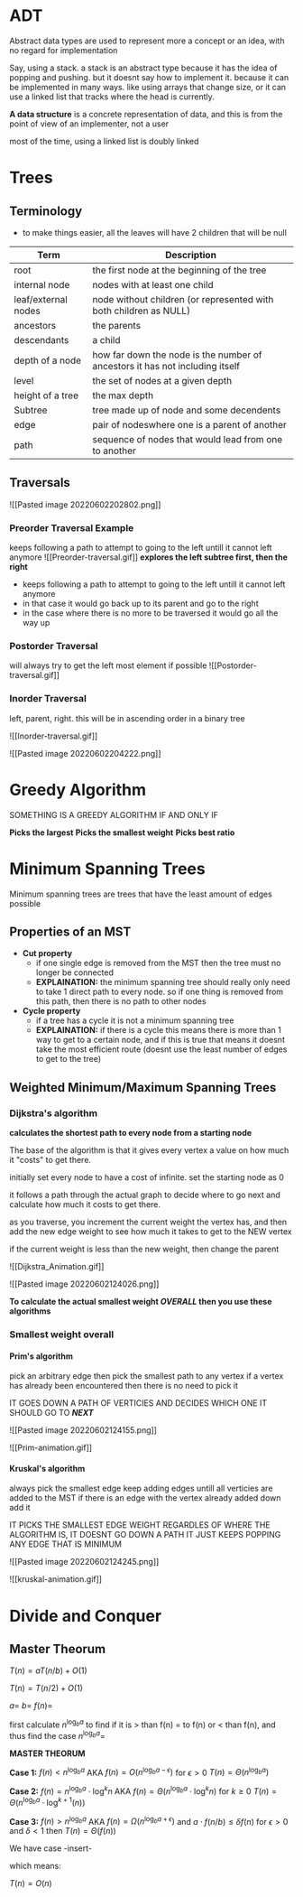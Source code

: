 # ADT
Abstract data types are used to represent more a concept or an idea, with no regard for implementation

Say, using a stack. a stack is an abstract type because it has the idea of popping and pushing. but it doesnt say how to implement it. because it can be implemented in many ways. like using arrays that change size, or it can use a linked list that tracks where the head is currently. 

**A data structure** is a concrete representation of data, and this is from the point of view of an implementer, not a user

most of the time, using a linked list is doubly linked

# Trees
## Terminology

- to make things easier, all the leaves will have 2 children that will be null

| Term                | Description                                                                  |
| ------------------- | ---------------------------------------------------------------------------- |
| root                | the first node at the beginning of the tree                                  |
| internal node       | nodes with at least one child                                                |
| leaf/external nodes | node without children (or represented with both children as NULL)            |
| ancestors           | the parents                                                                  |
| descendants         | a child                                                                      |
| depth of a node     | how far down the node is the number of ancestors it has not including itself |
| level               | the set of nodes at a given depth                                            |
| height of a tree    | the max depth                                                                |
| Subtree             | tree made up of node and some decendents                                     |
| edge                | pair of nodeswhere one is a parent of another                                |
| path                | sequence of nodes that would lead from one to another                        |

## Traversals
![[Pasted image 20220602202802.png]]

### Preorder Traversal Example
keeps following a path to attempt to going to the left untill it cannot left anymore
![[Preorder-traversal.gif]]
**explores the left subtree first, then the right** 

- keeps following a path to attempt to going to the left untill it cannot left anymore
- in that case it would go back up to its parent and go to the right
- in the case where there is no more to be traversed it would go all the way up

### Postorder Traversal
will always try to get the left most element if possible
![[Postorder-traversal.gif]]

### Inorder Traversal
left, parent, right.
this will be in ascending order in a binary tree

![[Inorder-traversal.gif]]

![[Pasted image 20220602204222.png]]

# Greedy Algorithm

SOMETHING IS A GREEDY ALGORITHM IF AND ONLY IF

**Picks the largest**
**Picks the smallest weight**
**Picks best ratio**


# Minimum Spanning Trees
Minimum spanning trees are trees that have the least amount of edges possible

## Properties of an MST
- **Cut property**
	- if one single edge is removed from the MST then the tree must no longer be connected
	- **EXPLAINATION:** the minimum spanning tree should really only need to take 1 direct path to every node. so if one thing is removed from this path, then there is no path to other nodes
- **Cycle property**
	- if a tree has a cycle it is not a minimum spanning tree
	- **EXPLAINATION:** if there is a cycle this means there is more than 1 way to get to a certain node, and if this is true that means it doesnt take the most efficient route (doesnt use the least number of edges to get to the tree)


## Weighted Minimum/Maximum Spanning Trees

### Dijkstra's algorithm
**calculates the shortest path to every node from a starting node**

The base of the algorithm is that it gives every vertex a value on how much it "costs" to get there.

initially set every node to have a cost of infinite.
set the starting node as 0

it follows a path through the actual graph to decide where to go next and calculate how much it costs to get there. 

as you traverse, you increment the current weight the vertex has, and then add the new edge weight to see how much it takes to get to the NEW vertex

if the current weight is less than the new weight, then change the parent

![[Dijkstra_Animation.gif]]

![[Pasted image 20220602124026.png]]

**To calculate the actual smallest weight *OVERALL* then you use these algorithms**

### Smallest weight overall

#### Prim's algorithm

pick an arbitrary edge
then pick the smallest path to any vertex
if a vertex has already been encountered then there is no need to pick it

IT GOES DOWN A PATH OF VERTICIES AND DECIDES WHICH ONE IT SHOULD GO TO ***NEXT***

![[Pasted image 20220602124155.png]]

![[Prim-animation.gif]]

#### Kruskal's algorithm
always pick the smallest edge
keep adding edges untill all verticies are added to the MST
if there is an edge with the vertex already added down add it

IT PICKS THE SMALLEST EDGE WEIGHT REGARDLES OF WHERE THE ALGORITHM IS, IT DOESNT GO DOWN A PATH IT JUST KEEPS POPPING ANY EDGE THAT IS MINIMUM 

![[Pasted image 20220602124245.png]]

![[kruskal-animation.gif]]
# Divide and Conquer

## Master Theorum

$T(n) = aT(n/b) + O(1)$ 

$T(n) = T(n/2) + O(1)$ 

$a =$
$b =$
$f(n) =$

first calculate $n^{\log_b a}$ to find if it is > than f(n) = to f(n) or < than f(n), and thus find the case
$n^{\log_b a} =$


**MASTER THEORUM**

**Case 1:** $f(n) < n^{\log_b a}$                   AKA           $f(n) = O(n^{\log_b a - \epsilon})$ for $\epsilon > 0$
	$T(n) = \Theta(n^{\log_b a})$

**Case 2:** $f(n) = n^{\log_b a} \cdot \log^k n$        AKA          $f(n) = \Theta(n^{\log_b a} \cdot \log^k n)$ for $k  \ge 0$
	$T(n) = \Theta(n^{\log_b a} \cdot \log^{k + 1}(n))$

**Case 3:** $f(n) > n^{\log_b a}$                   AKA          $f(n) = \Omega(n^{\log_b a + \epsilon})$ and $a \cdot f(n/b) \le \delta f(n)$ for  $\epsilon > 0$ and $\delta < 1$ then
	$T(n) = \Theta(f(n))$

We have case -insert- 

which means:

$T(n) = O(n)$

